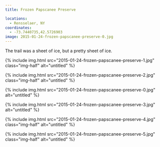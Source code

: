 ```yaml
---
title: Frozen Papscanee Preserve

locations:
  - Rensselaer, NY
coordinates:
  - -73.7440735,42.5726903
image: 2015-01-24-frozen-papscanee-preserve-0.jpg
---
```


The trail was a sheet of ice, but a pretty sheet of ice.

<div class="photos">

{% include img.html src="2015-01-24-frozen-papscanee-preserve-1.jpg" class="img-half" alt="untitled" %}

{% include img.html src="2015-01-24-frozen-papscanee-preserve-2.jpg" class="img-half" alt="untitled" %}

{% include img.html src="2015-01-24-frozen-papscanee-preserve-0.jpg"  alt="untitled" %}

{% include img.html src="2015-01-24-frozen-papscanee-preserve-3.jpg" alt="untitled" %}

{% include img.html src="2015-01-24-frozen-papscanee-preserve-4.jpg" class="img-half" alt="untitled" %}

{% include img.html src="2015-01-24-frozen-papscanee-preserve-5.jpg" class="img-half" alt="untitled" %}

</div>
